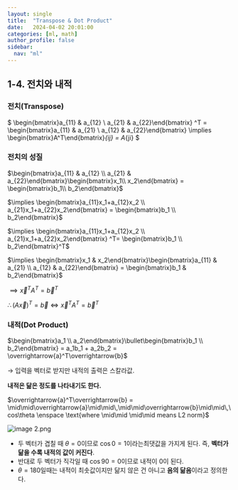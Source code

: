 ```yaml
---
layout: single
title:  "Transpose & Dot Product"
date:   2024-04-02 20:01:00 
categories: [ml, math]
author_profile: false
sidebar:
  nav: "ml"
---
```


## 1-4. 전치와 내적

### 전치(Transpose)

 $ \begin{bmatrix}a_{11} & a_{12} \\ a_{21} & a_{22}\end{bmatrix} ^T = \begin{bmatrix}a_{11} & a_{21} \\ a_{12} & a_{22}\end{bmatrix} \implies \begin{bmatrix}A^T\end{bmatrix}_{ij} = A_{ji} $

### 전치의 성질

$\begin{bmatrix}a_{11} & a_{12} \\ a_{21} & a_{22}\end{bmatrix}\begin{bmatrix}x_1\\ x_2\end{bmatrix} = \begin{bmatrix}b_1\\ b_2\end{bmatrix}$

$\implies \begin{bmatrix}a_{11}x_1+a_{12}x_2 \\ a_{21}x_1+a_{22}x_2\end{bmatrix} = \begin{bmatrix}b_1 \\ b_2\end{bmatrix}$

$\implies \begin{bmatrix}a_{11}x_1+a_{12}x_2 \\ a_{21}x_1+a_{22}x_2\end{bmatrix} ^T= \begin{bmatrix}b_1 \\ b_2\end{bmatrix}^T$

$\implies \begin{bmatrix}x_1 & x_2\end{bmatrix}\begin{bmatrix}a_{11} & a_{21} \\ a_{12} & a_{22}\end{bmatrix} = \begin{bmatrix}b_1 & b_2\end{bmatrix}$

$\implies \overrightarrow{x}^TA^T = \overrightarrow{b}^T$

$\therefore (A\overrightarrow{x})^T = \overrightarrow{b} \iff \overrightarrow{x}^TA^T = \overrightarrow{b}^T$

### 내적(Dot Product)

$\begin{bmatrix}a_1 \\ a_2\end{bmatrix}\bullet\begin{bmatrix}b_1 \\ b_2\end{bmatrix} = a_1b_1 + a_2b_2 = \overrightarrow{a}^T\overrightarrow{b}$

→ 입력을 벡터로 받지만 내적의 출력은 스칼라값.

**내적은 닮은 정도를 나타내기도 한다.**

$\overrightarrow{a}^T\overrightarrow{b} = \mid\mid\overrightarrow{a}\mid\mid\,\mid\mid\overrightarrow{b}\mid\mid\,\cos\theta \enspace \text{where \mid\mid \mid\mid means L2 norm}$

![image 2.png](1.%20Basic%20Math/images/image%202.png)

- 두 벡터가 겹칠 때 $\theta = 0$이므로 $\cos 0 = 1$이라는최댓값을 가지게 된다. 즉, **벡터가 닮을 수록 내적의 값이 커진다**.
- 반대로 두 벡터가 직각일 때 $\cos 90 = 0$이므로 내적이 0이 된다.
- $\theta = 180$일때는 내적이 최솟값이지만 닮지 않은 건 아니고 **음의 닮음**이라고 정의한다.